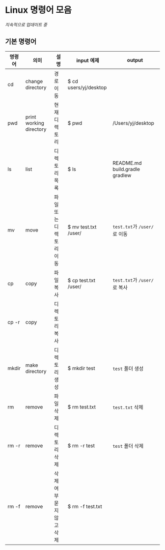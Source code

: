 # Linux 명령어 모음
*지속적으로 업데이트 중*

## 기본 명령어
| 명령어   | 의미                      | 설명             | input 예제              | output                           |
|-------|-------------------------|----------------|-----------------------|----------------------------------|
| cd    | change directory        | 경로 이동          | $ cd users/yj/desktop |                                  |
| pwd   | print working directory | 현재 디렉토리        | $ pwd                 | /Users/yj/desktop                |
| ls    | list                    | 디렉토리 목록        | $ ls                  | README.md  build.gradle  gradlew |
| mv    | move                    | 파일 또는 디렉토리 이동  | $ mv test.txt /user/  | `test.txt`가 `/user/`로 이동         |
| cp    | copy                    | 파일 복사          | $ cp test.txt /user/  | `test.txt`가 `/user/`로 복사         |
| cp -r | copy                    | 디렉토리 복사        |                       ||     |
| mkdir | make directory          | 디렉토리 생성        | $ mkdir test          | `test` 폴더 생성                     |
| rm    | remove                  | 파일 삭제          | $ rm test.txt         | `test.txt` 삭제                    |
| rm -r | remove                  | 디렉토리 삭제        | $ rm -r test          | `test` 폴더 삭제                     |
| rm -f | remove                  | 삭제 여부 묻지 않고 삭제 | $ rm -f test.txt      |                                  |

